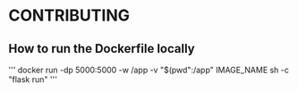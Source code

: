 # CONTRIBUTING

## How to run the Dockerfile locally

'''
docker run -dp 5000:5000 -w /app -v "$(pwd":/app" IMAGE_NAME sh -c "flask run"
'''